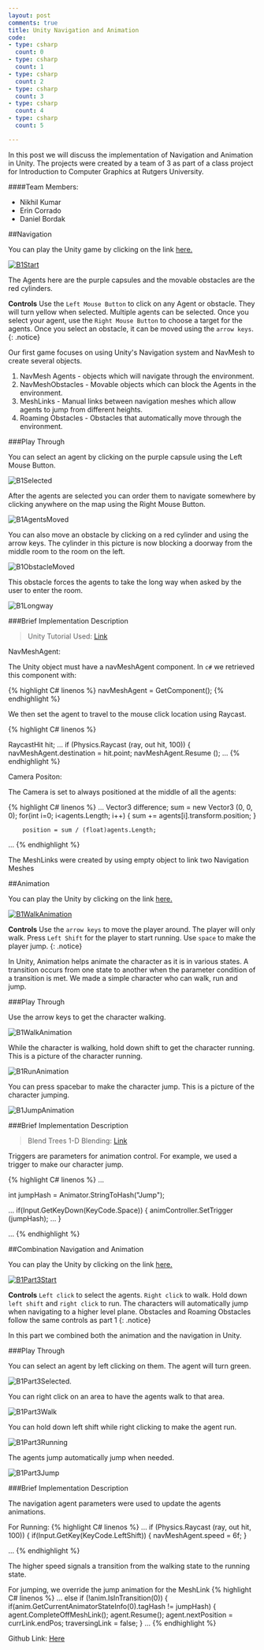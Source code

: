 ```yaml
---
layout: post
comments: true
title: Unity Navigation and Animation 
code:
- type: csharp
  count: 0
- type: csharp
  count: 1
- type: csharp
  count: 2  
- type: csharp
  count: 3
- type: csharp
  count: 4
- type: csharp
  count: 5

---
```


In this post we will discuss the implementation of Navigation and Animation in
Unity. The projects were created by a team of 3 as part of a class project for Introduction to Computer Graphics at Rutgers University.

####Team Members:

* Nikhil Kumar
* Erin Corrado
* Daniel Bordak

##Navigation

You can play the Unity game by clicking on the link 
<a href="/UnityProjectBuilds/B1Build/part1/index.html"> here.</a>

<a href="/UnityProjectBuilds/B1Build/part1/index.html"><img src="/images/Graphics/B1Start.png" alt="B1Start"/></a>

The Agents here are the purple capsules and the movable obstacles are the red
cylinders. 

<i class="fa fa-gamepad"></i> **Controls** 
Use the `Left Mouse Button` to click on any Agent or obstacle. They will turn
yellow when selected. Multiple agents can be selected. Once you select your
agent, use the `Right Mouse Button` to choose a target for the agents. Once you
select an obstacle, it can be moved using the `arrow keys`.
{: .notice}

Our first game focuses on using Unity's Navigation system and NavMesh to
create several objects. 

1. NavMesh Agents - objects which will navigate through the environment.
2. NavMeshObstacles - Movable objects which can block the Agents in the environment.
3. MeshLinks - Manual links between navigation meshes which allow agents to jump from
different heights.
4. Roaming Obstacles - Obstacles that automatically move through the
   environment.

###Play Through 

You can select an agent by clicking on the purple capsule using the Left Mouse
Button. 

<img src="/images/Graphics/B1Selected.png" alt="B1Selected"/>

After the agents are selected you can order them to navigate somewhere by
clicking anywhere on the map using the Right Mouse Button.

<img src="/images/Graphics/B1AgentsMoved.png" alt="B1AgentsMoved"/>

You can also move an obstacle by clicking on a red cylinder and using the arrow
keys. The cylinder in this picture is now blocking a doorway from the middle
room to the room on the left.

<img src="/images/Graphics/B1ObstacleMoved.png" alt="B1ObstacleMoved"/>

This obstacle forces the agents to take the long way when asked by the user to
enter the room.

<img src="/images/Graphics/B1LongWay.png" alt="B1Longway"/>

###Brief Implementation Description

<blockquote>
Unity Tutorial Used: <a
href="http://unity3d.com/learn/tutorials/topics/navigation"> Link </a>
</blockquote>

NavMeshAgent:

The  Unity object must have a navMeshAgent component. In `c#` we retrieved this component with:

{% highlight C# linenos %}
navMeshAgent = GetComponent<NavMeshAgent>();
{% endhighlight %}

We then set the agent to travel to the mouse click location using Raycast.

{% highlight C# linenos %}

RaycastHit hit;
...
if (Physics.Raycast (ray, out hit, 100)) {
	navMeshAgent.destination = hit.point;
	navMeshAgent.Resume ();
...
{% endhighlight %}

Camera Positon:

The Camera is set to always positioned at the middle of all the agents:

{% highlight C# linenos %}
...
Vector3 difference;
		sum = new Vector3 (0, 0, 0);
		for(int i=0; i<agents.Length; i++)
		{
			sum += agents[i].transform.position;
		}

		position = sum / (float)agents.Length;
...
{% endhighlight %}

The MeshLinks were created by using empty object to link two Navigation Meshes

##Animation

You can play the Unity by clicking on the link 
<a href="/UnityProjectBuilds/B1Build/part2/index.html"> here.</a>

<a href="/UnityProjectBuilds/B1Build/part2/index.html"><img src="/images/Graphics/B1WalkAnimation.png" alt="B1WalkAnimation"/></a>

<i class="fa fa-gamepad"></i> **Controls** 
Use the `arrow keys` to move the player around. The player will only walk.
Press `Left Shift` for the player to start running.  Use `space` to make the
player jump. 
{: .notice}

In Unity, Animation helps animate the character as it is in various states.
A transition occurs from one state to another when the parameter condition of a
transition is met. We made a simple character who can walk, run and jump.

###Play Through

Use the arrow keys to get the  character walking.

<img src="/images/Graphics/B1WalkAnimation.png" alt="B1WalkAnimation"/>

While the character is walking, hold down shift to get the character running. This is a picture of the character running.

<img src="/images/Graphics/B1RunAnimation.png" alt="B1RunAnimation"/>

You can press spacebar to make the character jump. This is a picture of the
character jumping.

<img src="/images/Graphics/B1JumpAnimation.png" alt="B1JumpAnimation"/>

###Brief Implementation Description

<blockquote>
Blend Trees 1-D Blending: <a
href="http://mecwarriors.com/2014/01/29/blend-trees-1-d-blending/"> Link </a>
</blockquote>



Triggers are parameters for animation control. For example, we used a trigger
to make our character jump.

{% highlight C# linenos %}
...

int jumpHash = Animator.StringToHash("Jump");

...
if(Input.GetKeyDown(KeyCode.Space))
		{
			animController.SetTrigger (jumpHash);
			...
		}

...
{% endhighlight %}


##Combination Navigation and Animation

You can play the Unity by clicking on the link 
<a href="/UnityProjectBuilds/B1Build/part3/index.html"> here.</a>

<a href="/UnityProjectBuilds/B1Build/part3/index.html"><img src="/images/Graphics/B1Part3Start.png" alt="B1Part3Start"/></a>

<i class="fa fa-gamepad"></i> **Controls** 
`Left click` to select the agents. `Right click` to walk.
Hold down `left shift` and `right click` to run.
The characters will automatically jump when navigating to a higher level plane.
Obstacles and Roaming Obstacles  follow the same controls as part 1 
{: .notice}

In this part we combined both the animation and the navigation in Unity.

###Play Through

You can select an agent by left clicking on them. The agent will turn green.

<img src="/images/Graphics/B1Part3Selected.png" alt="B1Part3Selected."/>

You can right click on an area to have the agents walk to that area.

<img src="/images/Graphics/B1Part3Walk.png" alt="B1Part3Walk"/>

You can hold down left shift while right clicking to make the agent run.

<img src="/images/Graphics/B1Part3Running.png" alt="B1Part3Running"/>

The agents jump automatically jump when needed.

<img src="/images/Graphics/B1Part3Jump.png" alt="B1Part3Jump"/>


###Brief Implementation Description

The navigation agent parameters were used to update the agents animations.

For Running:
{% highlight C# linenos %}
...
if (Physics.Raycast (ray, out hit, 100)) 
{
	if(Input.GetKey(KeyCode.LeftShift)) 
	{
		navMeshAgent.speed = 6f;
	}

...
{% endhighlight %}

The higher speed signals a transition from the walking state to the running
state.

For jumping, we override the jump animation for the MeshLink
{% highlight C# linenos %}
...
else if (!anim.IsInTransition(0)) {
	if(anim.GetCurrentAnimatorStateInfo(0).tagHash != jumpHash) {
		agent.CompleteOffMeshLink();
		agent.Resume();
		agent.nextPosition = currLink.endPos;
		traversingLink = false;
	}
...
{% endhighlight %}

<i class="fa fa-github-alt"></i> Github Link: <a href="https://github.com/CG-F15-9-Rutgers/UnityProjects/tree/master/BAssignments/B1"> Here </a>
